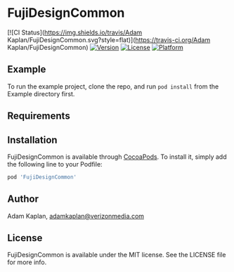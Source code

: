 # FujiDesignCommon

[![CI Status](https://img.shields.io/travis/Adam Kaplan/FujiDesignCommon.svg?style=flat)](https://travis-ci.org/Adam Kaplan/FujiDesignCommon)
[![Version](https://img.shields.io/cocoapods/v/FujiDesignCommon.svg?style=flat)](https://cocoapods.org/pods/FujiDesignCommon)
[![License](https://img.shields.io/cocoapods/l/FujiDesignCommon.svg?style=flat)](https://cocoapods.org/pods/FujiDesignCommon)
[![Platform](https://img.shields.io/cocoapods/p/FujiDesignCommon.svg?style=flat)](https://cocoapods.org/pods/FujiDesignCommon)

## Example

To run the example project, clone the repo, and run `pod install` from the Example directory first.

## Requirements

## Installation

FujiDesignCommon is available through [CocoaPods](https://cocoapods.org). To install
it, simply add the following line to your Podfile:

```ruby
pod 'FujiDesignCommon'
```

## Author

Adam Kaplan, adamkaplan@verizonmedia.com

## License

FujiDesignCommon is available under the MIT license. See the LICENSE file for more info.
